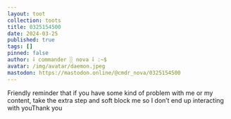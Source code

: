 ```yaml
---
layout: toot
collection: toots
title: 0325154500
date: 2024-03-25
published: true
tags: []
pinned: false
author: ⸸ commander ░ nova ⸸ :~$
avatar: /img/avatar/daemon.jpeg
mastodon: https://mastodon.online/@cmdr_nova/0325154500
---
```


Friendly reminder that if you have some kind of problem with me or my content, take the extra step and soft block me so I don’t end up interacting with youThank you
